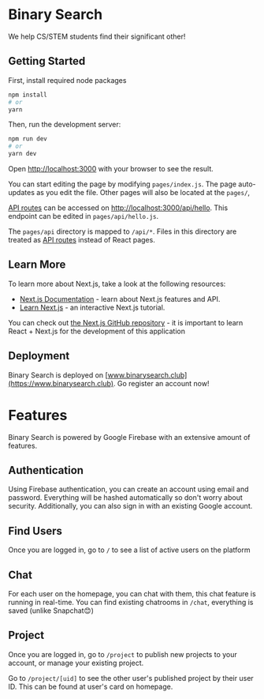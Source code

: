 # Binary Search

We help CS/STEM students find their significant other!

## Getting Started

First, install required node packages

```bash
npm install
# or
yarn
```

Then, run the development server:

```bash
npm run dev
# or
yarn dev
```

Open [http://localhost:3000](http://localhost:3000) with your browser to see the result.

You can start editing the page by modifying `pages/index.js`. The page auto-updates as you edit the file. Other pages will also be located at the `pages/`,

[API routes](https://nextjs.org/docs/api-routes/introduction) can be accessed on [http://localhost:3000/api/hello](http://localhost:3000/api/hello). This endpoint can be edited in `pages/api/hello.js`.

The `pages/api` directory is mapped to `/api/*`. Files in this directory are treated as [API routes](https://nextjs.org/docs/api-routes/introduction) instead of React pages.

## Learn More

To learn more about Next.js, take a look at the following resources:

- [Next.js Documentation](https://nextjs.org/docs) - learn about Next.js features and API.
- [Learn Next.js](https://nextjs.org/learn) - an interactive Next.js tutorial.

You can check out [the Next.js GitHub repository](https://github.com/vercel/next.js/) - it is important to learn React + Next.js for the development of this application

## Deployment

Binary Search is deployed on [www.binarysearch.club](https://www.binarysearch.club). Go register an account now!

# Features

Binary Search is powered by Google Firebase with an extensive amount of features.

## Authentication

Using Firebase authentication, you can create an account using email and password. Everything will be hashed automatically so don't worry about security. Additionally, you can also sign in with an existing Google account.

## Find Users

Once you are logged in, go to `/` to see a list of active users on the platform

## Chat

For each user on the homepage, you can chat with them, this chat feature is running in real-time. You can find existing chatrooms in `/chat`, everything is saved (unlike Snapchat😊)

## Project

Once you are logged in, go to `/project` to publish new projects to your account, or manage your existing project.

Go to `/project/[uid]` to see the other user's published project by their user ID. This can be found at user's card on homepage.
